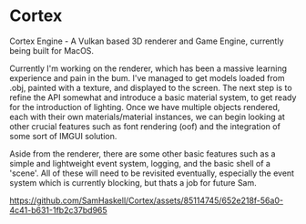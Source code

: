 # Cortex
Cortex Engine - A Vulkan based 3D renderer and Game Engine, currently being built for MacOS.

Currently I'm working on the renderer, which has been a massive learning experience and pain in the bum. 
I've managed to get models loaded from .obj, painted with a texture, and displayed to the screen. 
The next step is to refine the API somewhat and introduce a basic material system, to get ready for the introduction of lighting. 
Once we have multiple objects rendered, each with their own materials/material instances, 
we can begin looking at other crucial features such as font rendering (oof) and the integration of some sort of IMGUI solution. 

Aside from the renderer, there are some other basic features such as a simple and lightweight event system, logging, and the basic shell of a 'scene'.
All of these will need to be revisited eventually, especially the event system which is currently blocking, but thats a job for future Sam.

https://github.com/SamHaskell/Cortex/assets/85114745/652e218f-56a0-4c41-b631-1fb2c37bd965

